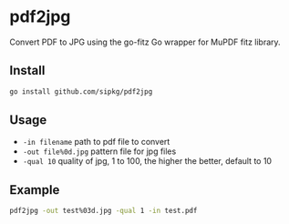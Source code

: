 # pdf2jpg

Convert PDF to JPG using the go-fitz Go wrapper for MuPDF fitz library.

## Install

```sh
go install github.com/sipkg/pdf2jpg
```

## Usage

* `-in filename` path to pdf file to convert
* `-out file%0d.jpg` pattern file for jpg files
* `-qual 10`  quality of jpg, 1 to 100, the higher the better, default to 10

## Example

```sh
pdf2jpg -out test%03d.jpg -qual 1 -in test.pdf
```
